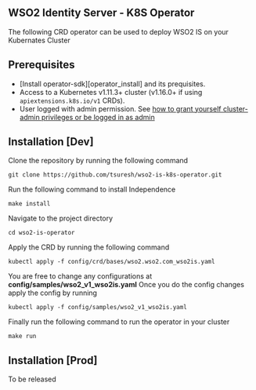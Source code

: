 ## WSO2 Identity Server - K8S Operator
The following CRD operator can be used to deploy WSO2 IS on your Kubernates Cluster 

## Prerequisites[](https://sdk.operatorframework.io/docs/building-operators/golang/tutorial/#prerequisites)

-   [Install operator-sdk][operator_install] and its prequisites.
-   Access to a Kubernetes v1.11.3+ cluster (v1.16.0+ if using  `apiextensions.k8s.io/v1`  CRDs).
-   User logged with admin permission. See  [how to grant yourself cluster-admin privileges or be logged in as admin](https://cloud.google.com/kubernetes-engine/docs/how-to/role-based-access-control#iam-rolebinding-bootstrap)

## Installation [Dev]

Clone the repository by running the following command 

    git clone https://github.com/tsuresh/wso2-is-k8s-operator.git

Run the following command to install Independence 

    make install

Navigate to the project directory 

    cd wso2-is-operator

Apply the CRD by running the following command 

    kubectl apply -f config/crd/bases/wso2.wso2.com_wso2is.yaml

You are free to change any configurations at **config/samples/wso2_v1_wso2is.yaml**
Once you do the config changes apply the config by running

    kubectl apply -f config/samples/wso2_v1_wso2is.yaml
    
Finally run the following command to run the operator in your cluster 

    make run

## Installation [Prod]

To be released
